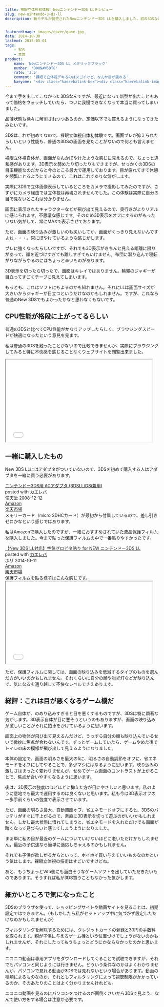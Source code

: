 ```yaml
---
title: 裸眼立体視初体験、Newニンテンドー3DS LLをレビュー
slug: new-nintendo-3-ds-ll
description: 新モデルが発売されたNewニンテンドー3DS LLを購入しました。初の3DSなので、旧モデルとの比較はできませんが、ブラウジングなどが快適に出来ました。裸眼立体視はすごいなと思う反面、今までにない体験なだけに違和感が拭えません。


featuredimage: images/cover/game.jpg
date: 2014-10-30
lastmod: 2015-05-01
tags: 
    - 3DS
    - 本体
product:
    name: 'Newニンテンドー3DS LL メタリックブラック'
    number: 'B00NAW5DT8'
    rate: '3.5'
    comment: '裸眼で立体視デキるのはスゴイけど、なんか目が疲れる'
    kaeyome: '<div class="kaerebalink-box"><div class="kaerebalink-image"><a href="https://www.amazon.co.jp/exec/obidos/ASIN/B00NAW5DT8/illusionspace-22/ref=nosim/" rel="nofollow" target="_blank"><img src="https://ecx.images-amazon.com/images/I/518kUVig4uL._SL160_.jpg" style="border: none;" /></a></div><div class="kaerebalink-info"><div class="kaerebalink-name"><a href="https://www.amazon.co.jp/exec/obidos/ASIN/B00NAW5DT8/illusionspace-22/ref=nosim/" rel="nofollow" target="_blank">New ニンテンドー3DS LL メタリックブラック</a><div class="kaerebalink-powered-date">posted with <a href="https://kaereba.com" rel="nofollow" target="_blank">カエレバ</a></div></div><div class="kaerebalink-detail"> 任天堂 2014-10-11    </div><div class="kaerebalink-link1"><div class="shoplinkamazon"><a href="https://www.amazon.co.jp/gp/search?keywords=New%20%83j%83%93%83e%83%93%83h%81%5B3DS%20LL%20%83%81%83%5E%83%8A%83b%83N%83u%83%89%83b%83N&__mk_ja_JP=%83J%83%5E%83J%83i&tag=illusionspace-22" rel="nofollow" target="_blank" title="アマゾン" >Amazon</a></div><div class="shoplinkrakuten"><a href="https://hb.afl.rakuten.co.jp/hgc/0e95387f.f2aef20d.0e953880.25e412bd/?pc=http%3A%2F%2Fsearch.rakuten.co.jp%2Fsearch%2Fmall%2FNew%2520%25E3%2583%258B%25E3%2583%25B3%25E3%2583%2586%25E3%2583%25B3%25E3%2583%2589%25E3%2583%25BC3DS%2520LL%2520%25E3%2583%25A1%25E3%2582%25BF%25E3%2583%25AA%25E3%2583%2583%25E3%2582%25AF%25E3%2583%2596%25E3%2583%25A9%25E3%2583%2583%25E3%2582%25AF%2F-%2Ff.1-p.1-s.1-sf.0-st.A-v.2%3Fx%3D0%26scid%3Daf_ich_link_urltxt%26m%3Dhttp%3A%2F%2Fm.rakuten.co.jp%2F" rel="nofollow" target="_blank" title="楽天市場" >楽天市場</a></div></div></div><div class="booklink-footer" style="clear: left"></div></div>'
---
```


今まで手を出してこなかった3DSなんですが、最近になって新型が出たこともあって価格をウォッチしていたら、ついに我慢できなくなって本当に買ってしまいました。

品薄状態も徐々に解消されつつあるのか、定価以下でも買えるようになってきたみたいです。

3DSはこれが初めてなので、裸眼立体視自体初体験です。画面ブレが抑えられたらしいという性能も、普通の3DSの画面を見たことがないので何とも言えません。

裸眼立体視自体が、画面がなんかぼやけたような感じに見えるので、ちょっと違和感があります。3D表示を弱めたり切ったりもできますが、せっかくの3DSの目玉機能なのだからと今のところ最大で運用しております。目が疲れてきて休憩を頻繁にとるようにできるので、これはこれでありな気がします。

実際に3DSで立体画像表示しているところをカメラで撮影してみたのですが、さすがにカメラ経由では立体視は再現されませんでした。この体験は実際に自分の目で見ないとこれは分かりません。

画面に表示されたキャラクターなどが飛び出て見えるので、奥行きがよりリアルに感じられます。不思議な感じです。そのため3D表示をオフにするのがもったいない気がして、常にMAXで表示させております。

ただ、画面の映り込みが激しいのも災いしてか、画面がくっきり見えないんですよね・・・。常にぼやけているような感じがします。

ブレに強くなったらしいですが、それでも3D表示がきちんと見える距離に限りがあって、顔を近づけすぎても離しすぎてもいけません。布団に潜り込んで寝転がりながらやるのにはちょっと辛いものがあります。

3D表示を切ったら切ったで、画面はキレイではありません。輪郭のジャギーが目立ってすごくチープに見えてしまいます。

もっとも、これはソフトにもよるのかも知れません。それにLLは画面サイズが大きいからジャギーが目立つというだけなのかもしれません。ですが、これなら普通のNew 3DSでもよかったかなと思わなくもないです。


## CPU性能が格段に上がってるらしい


普通の3DSと比べてCPU性能がかなりアップしたらしく、ブラウジングスピードが快適になったという意見を見ます。

私は普通の3DSを触ったことがないので比較できませんが、実際にブラウジングしてみると特に不快感を感じることなくウェブサイトを閲覧出来ました。

<iframe width="480" height="270" src="//www.youtube.com/embed/CCAOIXWsbpc" allowfullscreen></iframe>


## 一緒に購入したもの


New 3DS LLにはアダプタがついていないので、3DSを初めて購入する人はアダプタを一緒に買う必要があります。

<div class="kaerebalink-box">
<div class="kaerebalink-image"><a href="https://www.amazon.co.jp/exec/obidos/ASIN/B001KZGZVW/illusionspace-22/ref=nosim/" rel="nofollow" target="_blank"><img alt=""  src="https://ecx.images-amazon.com/images/I/41E5fnt2HgL._SL160_.jpg" style="border: none;" /></a></div>
<div class="kaerebalink-info">
<div class="kaerebalink-name"><a href="https://www.amazon.co.jp/exec/obidos/ASIN/B001KZGZVW/illusionspace-22/ref=nosim/" rel="nofollow" target="_blank">ニンテンドー3DS用 ACアダプタ (3DSLL/DSi兼用)</a>

<div class="kaerebalink-powered-date">posted with <a href="https://kaereba.com" rel="nofollow" target="_blank">カエレバ</a></div>
</div>
<div class="kaerebalink-detail"> 任天堂 2008-12-12    </div>
<div class="kaerebalink-link1">
<div class="shoplinkamazon"><a href="https://www.amazon.co.jp/gp/search?keywords=%83j%83%93%83e%83%93%83h%81%5B3DS%97p%20AC%83A%83_%83v%83%5E&#038;__mk_ja_JP=%83J%83%5E%83J%83i&#038;tag=illusionspace-22" rel="nofollow" target="_blank" title="アマゾン" >Amazon</a></div>
<div class="shoplinkrakuten"><a href="https://hb.afl.rakuten.co.jp/hgc/0e95387f.f2aef20d.0e953880.25e412bd/?pc=http%3A%2F%2Fsearch.rakuten.co.jp%2Fsearch%2Fmall%2F%25E3%2583%258B%25E3%2583%25B3%25E3%2583%2586%25E3%2583%25B3%25E3%2583%2589%25E3%2583%25BC3DS%25E7%2594%25A8%2520AC%25E3%2582%25A2%25E3%2583%2580%25E3%2583%2597%25E3%2582%25BF%2F-%2Ff.1-p.1-s.1-sf.0-st.A-v.2%3Fx%3D0%26scid%3Daf_ich_link_urltxt%26m%3Dhttp%3A%2F%2Fm.rakuten.co.jp%2F" rel="nofollow" target="_blank" title="楽天市場" >楽天市場</a></div>
</div>
</div>
<div class="booklink-footer" style="clear: left"></div>
</div>
メモリーカード（micro SDHCカード）が最初から付属しているので、差し引きゼロかなという感じではあります。

私はAmazonで購入したのですが、一緒におすすめされていた液晶保護フィルムを購入しました。今まで貼った保護フィルムの中で一番貼りやすかったです。

<div class="kaerebalink-box">
<div class="kaerebalink-image"><a href="https://www.amazon.co.jp/exec/obidos/ASIN/B00NFCCV98/illusionspace-22/ref=nosim/" rel="nofollow" target="_blank"><img alt=""  src="https://ecx.images-amazon.com/images/I/51XXGhoh1VL._SL160_.jpg" style="border: none;" /></a></div>
<div class="kaerebalink-info">
<div class="kaerebalink-name"><a href="https://www.amazon.co.jp/exec/obidos/ASIN/B00NFCCV98/illusionspace-22/ref=nosim/" rel="nofollow" target="_blank">【New 3DS LL対応】空気ゼロピタ貼り for NEW ニンテンドー3DS LL</a>

<div class="kaerebalink-powered-date">posted with <a href="https://kaereba.com" rel="nofollow" target="_blank">カエレバ</a></div>
</div>
<div class="kaerebalink-detail"> ホリ 2014-10-11    </div>
<div class="kaerebalink-link1">
<div class="shoplinkamazon"><a href="https://www.amazon.co.jp/gp/search?keywords=%8B%F3%8BC%83%5B%83%8D%83s%83%5E%93%5C%82%E8%20for%20NEW%20%83j%83%93%83e%83%93%83h%81%5B3DS%20LL&#038;__mk_ja_JP=%83J%83%5E%83J%83i&#038;tag=illusionspace-22" rel="nofollow" target="_blank" title="アマゾン" >Amazon</a></div>
<div class="shoplinkrakuten"><a href="https://hb.afl.rakuten.co.jp/hgc/0e95387f.f2aef20d.0e953880.25e412bd/?pc=http%3A%2F%2Fsearch.rakuten.co.jp%2Fsearch%2Fmall%2F%25E7%25A9%25BA%25E6%25B0%2597%25E3%2582%25BC%25E3%2583%25AD%25E3%2583%2594%25E3%2582%25BF%25E8%25B2%25BC%25E3%2582%258A%2520for%2520NEW%2520%25E3%2583%258B%25E3%2583%25B3%25E3%2583%2586%25E3%2583%25B3%25E3%2583%2589%25E3%2583%25BC3DS%2520LL%2F-%2Ff.1-p.1-s.1-sf.0-st.A-v.2%3Fx%3D0%26scid%3Daf_ich_link_urltxt%26m%3Dhttp%3A%2F%2Fm.rakuten.co.jp%2F" rel="nofollow" target="_blank" title="楽天市場" >楽天市場</a></div>
</div>
</div>
<div class="booklink-footer" style="clear: left"></div>
</div>
保護フィルムを貼る様子はこんな感じです。

<iframe width="480" height="270" src="//www.youtube.com/embed/pFe-anyCRL0" allowfullscreen></iframe>

ただ、保護フィルムに関しては、画面の映り込みを低減するタイプのものを選んだ方がいいのかもしれません。それくらいに自分の顔や蛍光灯などが映り込んで、気になるを通り越して不快なレベルでさえあります。


## 総評：これは目が悪くなるゲーム機だ


ゲーム自体が、のめり込みすぎると目を悪くするものですが、3DSは特に顕著な気がします。3D表示自体が目に悪そうというのもありますが、画面の映り込みが激しいことがそれに拍車をかけているように思います。

画面上の物体が飛び出て見えるんだけど、うっすら自分の顔も映り込んでいるせいで微妙に焦点が合わないんです。ずっとゲームしていたら、ゲームやめた後でトイレの床の模様が飛び出して見えるようになりました。

本体の設定で、画面の明るさを最大の5に、明るさの自動調節をオフに、省エネモードをオフにしてやることで、多少マシにはなるように思います。映り込みの激しさはまったく変わりませんが、せめてゲーム画面のコントラストが上がることで、焦点が合いやすくなるように思います。

後は、3D表示の強度はほどほどに抑えた方が目にやさしいと思います。私のように意地でも最大で運用するのは良くないと思います。私も今は3D表示オフの一歩手前くらいの強度で表示させています。

ただ、画面の明るさ最大、自動調節オフ、省エネモードオフにすると、3DSのバッテリがすぐに干上がるので、素直に3D表示を切って遊ぶのがいいかもしれません。しかし最大状態に慣れてしまうと、省エネモードを入れただけでも画面が暗くなって見づらいと感じてしまうようになりました。

まぁ単に私の目が最近のゲームについていけないほどに老いただけかもしれません。最近の子供達なら簡単に適応しちゃえるのかもしれません。

それでも子供が欲しがるからといって、ホイホイ買い与えていいものなのかという気はします。裸眼立体視の技術はすごいですけどね。

あと、もうちょっとVita側にも面白そうなゲームソフトを出していただきたいものであります。そうすれば私が3DS買うこともなかった気がします。


## 細かいところで気になったこと


3DSのブラウザを使って、ショッピングサイトや動画サイトを見ることは、初期設定ではできません。（もしかしたら私がセットアップ中に気づかず設定しただけなのかもしれませんが）

フィルタリングを解除するためには、クレジットカードの登録と30円の手数料を取られます。親が子供に与えるゲーム機という位置づけでしょうがないのかもしれませんが、それにしたってもうちょっとどうにかならなかったのかと思います。

ニコニコ動画は専用アプリをダウンロードしてくることで試聴できますが、それでもパソコンと同じようには行きません。どういう条件なのかはよくわかりませんが、パソコンで見れる動画が3DSでは見れないという場合があります。動画の種類によるものなのか、それともフィルタリングによって視聴制限がかかっているのか、そのあたりのことはよく分かりませんけれども。

ニコニコ動画を見るのにパソコンをつけるのが面倒くさいから3DSで見よう、なんて使い方をする場合は注意が必要です。


  